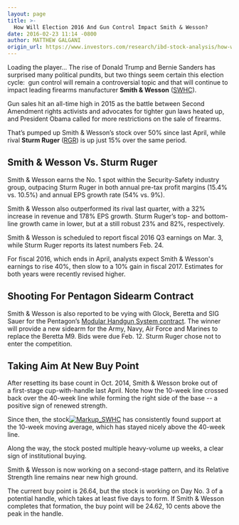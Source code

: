 ```yaml
---
layout: page
title: >-
  How Will Election 2016 And Gun Control Impact Smith & Wesson?
date: 2016-02-23 11:14 -0800
author: MATTHEW GALGANI
origin_url: https://www.investors.com/research/ibd-stock-analysis/how-will-election-2016-and-gun-control-impact-smith-wesson/
---
```





Loading the player...
The rise of Donald Trump and Bernie Sanders has surprised many political pundits, but two things seem certain this election cycle:  gun control will remain a controversial topic and that will continue to impact leading firearms manufacturer **Smith & Wesson** ([SWHC](https://research.investors.com/quote.aspx?symbol=SWHC)).


Gun sales hit an all-time high in 2015 as the battle between Second Amendment rights activists and advocates for tighter gun laws heated up, and President Obama called for more restrictions on the sale of firearms.


That’s pumped up Smith & Wesson’s stock over 50% since last April, while rival **Sturm Ruger** ([RGR](https://research.investors.com/quote.aspx?symbol=RGR)) is up just 15% over the same period.


Smith & Wesson Vs. Sturm Ruger
------------------------------


Smith & Wesson earns the No. 1 spot within the Security-Safety industry group, outpacing Sturm Ruger in both annual pre-tax profit margins (15.4% vs. 10.5%) and annual EPS growth rate (54% vs. 9%).


Smith & Wesson also outperformed its rival last quarter, with a 32% increase in revenue and 178% EPS growth. Sturm Ruger’s top- and bottom-line growth came in lower, but at a still robust 23% and 82%, respectively.


Smith & Wesson is scheduled to report fiscal 2016 Q3 earnings on Mar. 3, while Sturm Ruger reports its latest numbers Feb. 24.


For fiscal 2016, which ends in April, analysts expect Smith & Wesson's earnings to rise 40%, then slow to a 10% gain in fiscal 2017. Estimates for both years were recently revised higher.


Shooting For Pentagon Sidearm Contract
--------------------------------------


Smith & Wesson is also reported to be vying with Glock, Beretta and SIG Sauer for the Pentagon’s [Modular Handgun System contract](https://www.investors.com/research/the-new-america/smith-and-wesson-growing-buyouts-new-products/). The winner will provide a new sidearm for the Army, Navy, Air Force and Marines to replace the Beretta M9. Bids were due Feb. 12. Sturm Ruger chose not to enter the competition.


Taking Aim At New Buy Point
---------------------------


After resetting its base count in Oct. 2014, Smith & Wesson broke out of a first-stage cup-with-handle last April. Note how the 10-week line crossed back over the 40-week line while forming the right side of the base -- a positive sign of renewed strength.


Since then, the stock[![Markup_SWHC](https://www.investors.com/wp-content/uploads/2016/02/Markup_SWHC-300x264.jpg)](https://www.investors.com/wp-content/uploads/2016/02/Markup_SWHC.jpg) has consistently found support at the 10-week moving average, which has stayed nicely above the 40-week line.


Along the way, the stock posted multiple heavy-volume up weeks, a clear sign of institutional buying.


Smith & Wesson is now working on a second-stage pattern, and its Relative Strength line remains near new high ground.


The current buy point is 26.64, but the stock is working on Day No. 3 of a potential handle, which takes at least five days to form. If Smith & Wesson completes that formation, the buy point will be 24.62, 10 cents above the peak in the handle.




